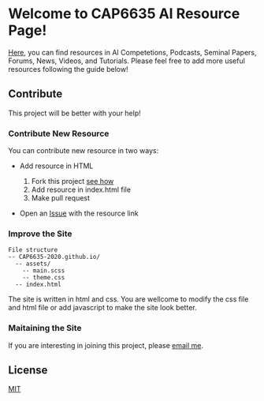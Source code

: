 # Welcome to CAP6635 AI Resource Page!
[Here](https://cap6635-2020.github.io), you can find resources in AI Competetions, Podcasts, Seminal Papers, Forums, News, Videos, and Tutorials.
Please feel free to add more useful resources following the guide below!


## Contribute
This project will be better with your help!

### Contribute New Resource
  You can contribute new resource in two ways:
* Add resource in HTML
  1. Fork this project [see how](https://help.github.com/en/github/getting-started-with-github/fork-a-repo)
  2. Add resource in index.html file
  3. Make pull request
  
* Open an [Issue](https://github.com/CAP6635-2020/CAP6635-2020.github.io/issues) with the resource link
  
### Improve the Site
  ``` 
  File structure
  -- CAP6635-2020.github.io/
    -- assets/
      -- main.scss
      -- theme.css
    -- index.html
  ```
The site is written in html and css. You are wellcome to modify the css file and html file or add javascript to make the site look better.

 
### Maitaining the Site
  If you are interesting in joining this project, please [email me](hho2019@fau.edu).
  
  
  


## License
[MIT](https://choosealicense.com/licenses/mit/)
